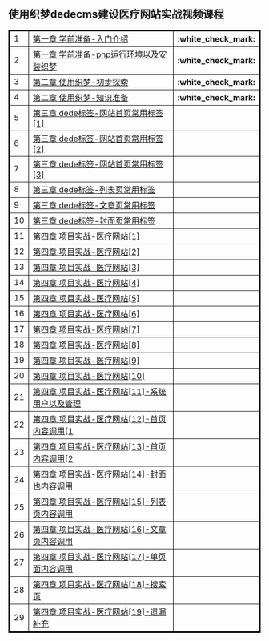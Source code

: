 <h2>使用织梦dedecms建设医疗网站实战视频课程</h2>
<table border="2" bordercolor="black" cellspacing="0" cellpadding="5">
<tr><td>1</td><td><a href="http://edu.51cto.com/course/1836.html">第一章 学前准备-入门介绍</a></td><th>:white_check_mark:</th></tr>
<tr><td>2</td><td><a href="http://edu.51cto.com/course/1836.html">第一章 学前准备-php运行环境以及安装织梦</a></td><th>:white_check_mark:</th></tr>
<tr><td>3</td><td><a href="http://edu.51cto.com/course/1836.html">第二章 使用织梦-初步探索</a></td><th>:white_check_mark:</th></tr>
<tr><td>4</td><td><a href="http://edu.51cto.com/course/1836.html">第二章 使用织梦-知识准备</a></td><th>:white_check_mark:</th></tr>
<tr><td>5</td><td><a href="http://edu.51cto.com/course/1836.html">第三章 dede标签-网站首页常用标签[1]</a></td><th></th></tr>
<tr><td>6</td><td><a href="http://edu.51cto.com/course/1836.html">第三章 dede标签-网站首页常用标签[2]</a></td><th></th></tr>
<tr><td>7</td><td><a href="http://edu.51cto.com/course/1836.html">第三章 dede标签-网站首页常用标签[3]</a></td><th></th></tr>
<tr><td>8</td><td><a href="http://edu.51cto.com/course/1836.html">第三章 dede标签-列表页常用标签</a></td><th></th></tr>
<tr><td>9</td><td><a href="http://edu.51cto.com/course/1836.html">第三章 dede标签-文章页常用标签</a></td><th></th></tr>
<tr><td>10</td><td><a href="http://edu.51cto.com/course/1836.html">第三章 dede标签-封面页常用标签</a></td><th></th></tr>
<tr><td>11</td><td><a href="http://edu.51cto.com/course/1836.html">第四章 项目实战-医疗网站[1]</a></td><th></th></tr>
<tr><td>12</td><td><a href="http://edu.51cto.com/course/1836.html">第四章 项目实战-医疗网站[2]</a></td><th></th></tr>
<tr><td>13</td><td><a href="http://edu.51cto.com/course/1836.html">第四章 项目实战-医疗网站[3]</a></td><th></th></tr>
<tr><td>14</td><td><a href="http://edu.51cto.com/course/1836.html">第四章 项目实战-医疗网站[4]</a></td><th></th></tr>
<tr><td>15</td><td><a href="http://edu.51cto.com/course/1836.html">第四章 项目实战-医疗网站[5]</a></td><th></th></tr>
<tr><td>16</td><td><a href="http://edu.51cto.com/course/1836.html">第四章 项目实战-医疗网站[6]</a></td><th></th></tr>
<tr><td>17</td><td><a href="http://edu.51cto.com/course/1836.html">第四章 项目实战-医疗网站[7]</a></td><th></th></tr>
<tr><td>18</td><td><a href="http://edu.51cto.com/course/1836.html">第四章 项目实战-医疗网站[8]</a></td><th></th></tr>
<tr><td>19</td><td><a href="http://edu.51cto.com/course/1836.html">第四章 项目实战-医疗网站[9]</a></td><th></th></tr>
<tr><td>20</td><td><a href="http://edu.51cto.com/course/1836.html">第四章 项目实战-医疗网站[10]</a></td><th></th></tr>
<tr><td>21</td><td><a href="http://edu.51cto.com/course/1836.html">第四章 项目实战-医疗网站[11]-系统用户以及管理</a></td><th></th></tr>
<tr><td>22</td><td><a href="http://edu.51cto.com/course/1836.html">第四章 项目实战-医疗网站[12]-首页内容调用[1</a></td><th></th></tr>
<tr><td>23</td><td><a href="http://edu.51cto.com/course/1836.html">第四章 项目实战-医疗网站[13]-首页内容调用[2</a></td><th></th></tr>
<tr><td>24</td><td><a href="http://edu.51cto.com/course/1836.html">第四章 项目实战-医疗网站[14]-封面也内容调用</a></td><th></th></tr>
<tr><td>25</td><td><a href="http://edu.51cto.com/course/1836.html">第四章 项目实战-医疗网站[15]-列表页内容调用</a></td><th></th></tr>
<tr><td>26</td><td><a href="http://edu.51cto.com/course/1836.html">第四章 项目实战-医疗网站[16]-文章页内容调用</a></td><th></th></tr>
<tr><td>27</td><td><a href="http://edu.51cto.com/course/1836.html">第四章 项目实战-医疗网站[17]-单页面内容调用</a></td><th></th></tr>
<tr><td>28</td><td><a href="http://edu.51cto.com/course/1836.html">第四章 项目实战-医疗网站[18]-搜索页</a></td><th></th></tr>
<tr><td>29</td><td><a href="http://edu.51cto.com/course/1836.html">第四章 项目实战-医疗网站[19]-遗漏补充</a></td><th></th></tr>
</table>
